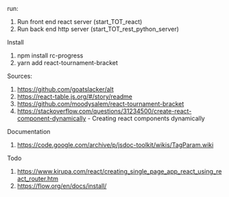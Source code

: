 run:  
1. Run front end react server (start_TOT_react)  
2. Run back end http server (start_TOT_rest_python_server)  
  
Install  
1. npm install rc-progress  
2. yarn add react-tournament-bracket  
  
Sources:  
  1. https://github.com/goatslacker/alt  
  1. https://react-table.js.org/#/story/readme  
  1. https://github.com/moodysalem/react-tournament-bracket  
  1. https://stackoverflow.com/questions/31234500/create-react-component-dynamically - Creating react components dynamically 


  Documentation  
  1. https://code.google.com/archive/p/jsdoc-toolkit/wikis/TagParam.wiki

  Todo
  1. https://www.kirupa.com/react/creating_single_page_app_react_using_react_router.htm
  2. https://flow.org/en/docs/install/
